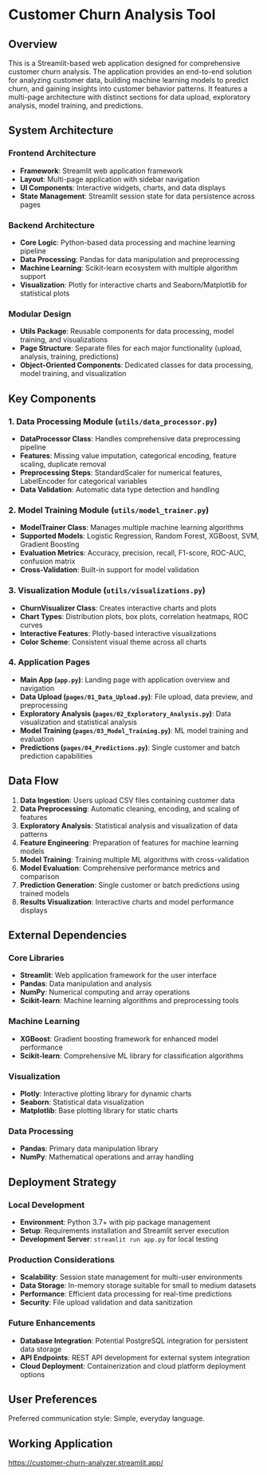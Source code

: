 # Customer Churn Analysis Tool

## Overview

This is a Streamlit-based web application designed for comprehensive customer churn analysis. The application provides an end-to-end solution for analyzing customer data, building machine learning models to predict churn, and gaining insights into customer behavior patterns. It features a multi-page architecture with distinct sections for data upload, exploratory analysis, model training, and predictions.

## System Architecture

### Frontend Architecture
- **Framework**: Streamlit web application framework
- **Layout**: Multi-page application with sidebar navigation
- **UI Components**: Interactive widgets, charts, and data displays
- **State Management**: Streamlit session state for data persistence across pages

### Backend Architecture
- **Core Logic**: Python-based data processing and machine learning pipeline
- **Data Processing**: Pandas for data manipulation and preprocessing
- **Machine Learning**: Scikit-learn ecosystem with multiple algorithm support
- **Visualization**: Plotly for interactive charts and Seaborn/Matplotlib for statistical plots

### Modular Design
- **Utils Package**: Reusable components for data processing, model training, and visualizations
- **Page Structure**: Separate files for each major functionality (upload, analysis, training, predictions)
- **Object-Oriented Components**: Dedicated classes for data processing, model training, and visualization

## Key Components

### 1. Data Processing Module (`utils/data_processor.py`)
- **DataProcessor Class**: Handles comprehensive data preprocessing pipeline
- **Features**: Missing value imputation, categorical encoding, feature scaling, duplicate removal
- **Preprocessing Steps**: StandardScaler for numerical features, LabelEncoder for categorical variables
- **Data Validation**: Automatic data type detection and handling

### 2. Model Training Module (`utils/model_trainer.py`)
- **ModelTrainer Class**: Manages multiple machine learning algorithms
- **Supported Models**: Logistic Regression, Random Forest, XGBoost, SVM, Gradient Boosting
- **Evaluation Metrics**: Accuracy, precision, recall, F1-score, ROC-AUC, confusion matrix
- **Cross-Validation**: Built-in support for model validation

### 3. Visualization Module (`utils/visualizations.py`)
- **ChurnVisualizer Class**: Creates interactive charts and plots
- **Chart Types**: Distribution plots, box plots, correlation heatmaps, ROC curves
- **Interactive Features**: Plotly-based interactive visualizations
- **Color Scheme**: Consistent visual theme across all charts

### 4. Application Pages
- **Main App (`app.py`)**: Landing page with application overview and navigation
- **Data Upload (`pages/01_Data_Upload.py`)**: File upload, data preview, and preprocessing
- **Exploratory Analysis (`pages/02_Exploratory_Analysis.py`)**: Data visualization and statistical analysis
- **Model Training (`pages/03_Model_Training.py`)**: ML model training and evaluation
- **Predictions (`pages/04_Predictions.py`)**: Single customer and batch prediction capabilities

## Data Flow

1. **Data Ingestion**: Users upload CSV files containing customer data
2. **Data Preprocessing**: Automatic cleaning, encoding, and scaling of features
3. **Exploratory Analysis**: Statistical analysis and visualization of data patterns
4. **Feature Engineering**: Preparation of features for machine learning models
5. **Model Training**: Training multiple ML algorithms with cross-validation
6. **Model Evaluation**: Comprehensive performance metrics and comparison
7. **Prediction Generation**: Single customer or batch predictions using trained models
8. **Results Visualization**: Interactive charts and model performance displays

## External Dependencies

### Core Libraries
- **Streamlit**: Web application framework for the user interface
- **Pandas**: Data manipulation and analysis
- **NumPy**: Numerical computing and array operations
- **Scikit-learn**: Machine learning algorithms and preprocessing tools

### Machine Learning
- **XGBoost**: Gradient boosting framework for enhanced model performance
- **Scikit-learn**: Comprehensive ML library for classification algorithms

### Visualization
- **Plotly**: Interactive plotting library for dynamic charts
- **Seaborn**: Statistical data visualization
- **Matplotlib**: Base plotting library for static charts

### Data Processing
- **Pandas**: Primary data manipulation library
- **NumPy**: Mathematical operations and array handling

## Deployment Strategy

### Local Development
- **Environment**: Python 3.7+ with pip package management
- **Setup**: Requirements installation and Streamlit server execution
- **Development Server**: `streamlit run app.py` for local testing

### Production Considerations
- **Scalability**: Session state management for multi-user environments
- **Data Storage**: In-memory storage suitable for small to medium datasets
- **Performance**: Efficient data processing for real-time predictions
- **Security**: File upload validation and data sanitization

### Future Enhancements
- **Database Integration**: Potential PostgreSQL integration for persistent data storage
- **API Endpoints**: REST API development for external system integration
- **Cloud Deployment**: Containerization and cloud platform deployment options


## User Preferences
Preferred communication style: Simple, everyday language.

## Working Application
https://customer-churn-analyzer.streamlit.app/
